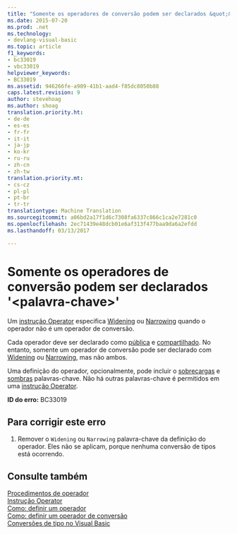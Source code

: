 ```yaml
---
title: "Somente os operadores de conversão podem ser declarados &quot;&lt;palavra-chave&gt;&quot; | Documentos do Microsoft"
ms.date: 2015-07-20
ms.prod: .net
ms.technology:
- devlang-visual-basic
ms.topic: article
f1_keywords:
- bc33019
- vbc33019
helpviewer_keywords:
- BC33019
ms.assetid: 946266fe-a909-41b1-aad4-f85dc8050b88
caps.latest.revision: 9
author: stevehoag
ms.author: shoag
translation.priority.ht:
- de-de
- es-es
- fr-fr
- it-it
- ja-jp
- ko-kr
- ru-ru
- zh-cn
- zh-tw
translation.priority.mt:
- cs-cz
- pl-pl
- pt-br
- tr-tr
translationtype: Machine Translation
ms.sourcegitcommit: a06bd2a17f1d6c7308fa6337c866c1ca2e7281c0
ms.openlocfilehash: 2ec71439e48dcb01e6af313f477baa9da6a2efdd
ms.lasthandoff: 03/13/2017

---
```

# <a name="only-conversion-operators-can-be-declared-39ltkeywordgt39"></a>Somente os operadores de conversão podem ser declarados '&lt;palavra-chave&gt;'
Um [instrução Operator](../../visual-basic/language-reference/statements/operator-statement.md) especifica [Widening](../../visual-basic/language-reference/modifiers/widening.md) ou [Narrowing](../../visual-basic/language-reference/modifiers/narrowing.md) quando o operador não é um operador de conversão.  
  
 Cada operador deve ser declarado como [pública](../../visual-basic/language-reference/modifiers/public.md) e [compartilhado](../../visual-basic/language-reference/modifiers/shared.md). No entanto, somente um operador de conversão pode ser declarado com [Widening](../../visual-basic/language-reference/modifiers/widening.md) ou [Narrowing](../../visual-basic/language-reference/modifiers/narrowing.md), mas não ambos.  
  
 Uma definição do operador, opcionalmente, pode incluir o [sobrecargas](../../visual-basic/language-reference/modifiers/overloads.md) e [sombras](../../visual-basic/language-reference/modifiers/shadows.md) palavras-chave. Não há outras palavras-chave é permitidos em uma [instrução Operator](../../visual-basic/language-reference/statements/operator-statement.md).  
  
 **ID do erro:** BC33019  
  
## <a name="to-correct-this-error"></a>Para corrigir este erro  
  
1.  Remover o `Widening` ou `Narrowing` palavra-chave da definição do operador. Eles não se aplicam, porque nenhuma conversão de tipos está ocorrendo.  
  
## <a name="see-also"></a>Consulte também  
 [Procedimentos de operador](../../visual-basic/programming-guide/language-features/procedures/operator-procedures.md)   
 [Instrução Operator](../../visual-basic/language-reference/statements/operator-statement.md)   
 [Como: definir um operador](../../visual-basic/programming-guide/language-features/procedures/how-to-define-an-operator.md)   
 [Como: definir um operador de conversão](../../visual-basic/programming-guide/language-features/procedures/how-to-define-a-conversion-operator.md)   
 [Conversões de tipo no Visual Basic](../../visual-basic/programming-guide/language-features/data-types/type-conversions.md)
